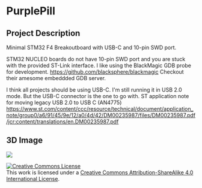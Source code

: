 # PurplePill

## Project Description

Minimal STM32 F4 Breakoutboard with USB-C and 10-pin SWD port.

STM32 NUCLEO boards do not have 10-pin SWD port and you are stuck with the provided ST-Link interface. I like using the BlackMagic GDB probe for development. https://github.com/blacksphere/blackmagic Checkout their amesome embeddded GDB server.

I think all projects should be using USB-C. I'm still running it in USB 2.0 mode. But the USB-C connector is the one to go with.
ST application note for moving legacy USB 2.0 to USB C (AN4775)
https://www.st.com/content/ccc/resource/technical/document/application_note/group0/a6/91/45/9e/12/a0/4d/42/DM00235987/files/DM00235987.pdf/jcr:content/translations/en.DM00235987.pdf

## 3D Image
<img src="https://github.com/jboard146/PurplePill/blob/master/3d_PurplePill.png">

<a rel="license" href="http://creativecommons.org/licenses/by-sa/4.0/"><img alt="Creative Commons License" style="border-width:0" src="https://i.creativecommons.org/l/by-sa/4.0/88x31.png" /></a><br />This work is licensed under a <a rel="license" href="http://creativecommons.org/licenses/by-sa/4.0/">Creative Commons Attribution-ShareAlike 4.0 International License</a>.
